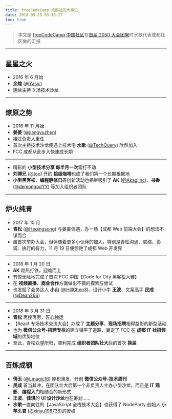 ```yaml
---
title: freeCodeCamp 成都社区大事记
date: 2018-05-25 03:16:27
toc: true
---
```


> 本文是 [freeCodeCamp 中国社区][1]在[首届 2050 大会团聚][2]时水歌代表成都社区做的汇报

---

## 星星之火

- 2016 年 6 月始
- **余煊** ([@Yasic](https://github.com/Yasic))
- 连续主持 3 场技术沙龙

---

## 燎原之势

- 2016 年 11 月始
- **姜姜** ([@jiangyuzhen](https://github.com/jiangyuzhen))
- 接过负责人重任
- 首次主持技术沙龙便遇上技术宅 **水歌** ([@TechQuery](https://github.com/TechQuery)) 欣然加入
- FCC 成都从此步入快速成长期

---

- 精彩的 **小型技术分享 每半月一次**雷打不动
- **刘博兄** ([@too](https://github.com/too)) 开的 **拾级咖啡**也成了我们第一个长期根据地
- **小型黑客松**、**编程静修日**等创新活动也相继吸引了 **AK** ([@Akagilnc](https://github.com/Akagilnc))、**书香** ([@demongodYY](https://github.com/demongodYY)) 等加入组织者团队

---

## 炉火纯青

- 2017 年 10 月
- **青松** ([@Heqingsong](https://github.com/Heqingsong)) 与姜姜偶遇，办一场【成都 Web 前端大会】的想法不谋而合
- 虽首次举办大会，但伴随着更多小伙伴的加入，特别是青松沟通、联络、协调、执行的有力，11 月 19 日便惊艳了成都 Web 开发界

---

- 2018 年 1 月 20 日
- **AK** 趁热打铁，迎难而上
- 有惊无险地完成了首次 FCC 中国【Code for City 黑客松大赛】
- 在 **视频直播**、**商业合作**方面做出不错的探索与尝试
- 也发掘了会务达人 **小山** ([@HillChen3](https://github.com/HillChen3))、设计小牛 **王波**、文案高手 **民成** ([@Dean266](https://github.com/Dean266))

---

- 2018 年 3 月 31 日
- **青松** 再接再厉，匠心独运
- 【React 专场技术交流大会】办成了 **主题分享**、**现场招聘**相得益彰的新型活动
- 也为 **微信公众号-招聘专栏**的建立铺平了道路，奠定了 FCC 在 **成都 IT 社招领域**的优势地位
- 至此，青松众望所归，顺利完成 **组织者团队壮大**后的首次 **换届**

---

## 百炼成钢

- **倩玉** ([@Lmagic16](https://github.com/Lmagic16)) 厚积薄发，开创 **微信公众号-技术周刊**
- **民成** 首当其冲，在团队壮大后第一个非负责人主办小型沙龙，而且是 **IT 观影**、**编程入门**相结合的新形式
- **王波**、**佳琪**的 **UI 设计沙龙**也在筹划……
- **水歌**一直向往的【JavaScript 全栈技术大会】也获得了 NodeParty 创始人 **小芋头君** ([@xinyu198736](https://github.com/xinyu198736))的授权

[1]: https://www.freecodecamp.one/
[2]: https://www.weibo.com/5899630894/GipPz9cZm
